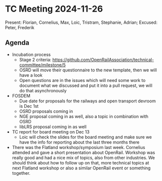 # TC Meeting 2024-11-26

Present: Florian, Cornelius, Max, Loic, Tristram, Stephanie, Adrian; Excused: Peter, Frederik

## Agenda

* Incubation process
  * Stage 2 criteria: https://github.com/OpenRailAssociation/technical-committee/milestone/5
  * OSRD will move their questionnaire to the new template, then we will have a look
  * Open questions are in the issues which will need some work to document what we discussed and put it into a pull request, we will do that asynchronously
* FOSDEM
  * Due date for proposals for the railways and open transport devroom is Dec 1st
  * OSRD proposals coming in
  * NGE proposal coming in as well, also a topic in combination with OSRD
  * libLRS proposal coming in as well
* TC report for board meeting on Dec 13
  * Loic will check the slides for the board meeting and make sure we have the info for reporting about the last three months there
* There was the Flatland workshop/symposium last week. Cornelius attended and gave a short presentation about OpenRail. Workshop was really good and had a nice mix of topics, also from other industries. We should think about how to follow up on that, more technical topics at next Flatland workshop or also a similar OpenRail event or something together.
